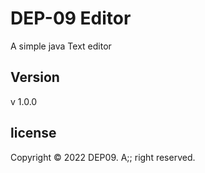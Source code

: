 # DEP-09 Editor

A simple java Text editor

## Version
v 1.0.0

## license
Copyright &copy; 2022 DEP09. A;; right reserved.